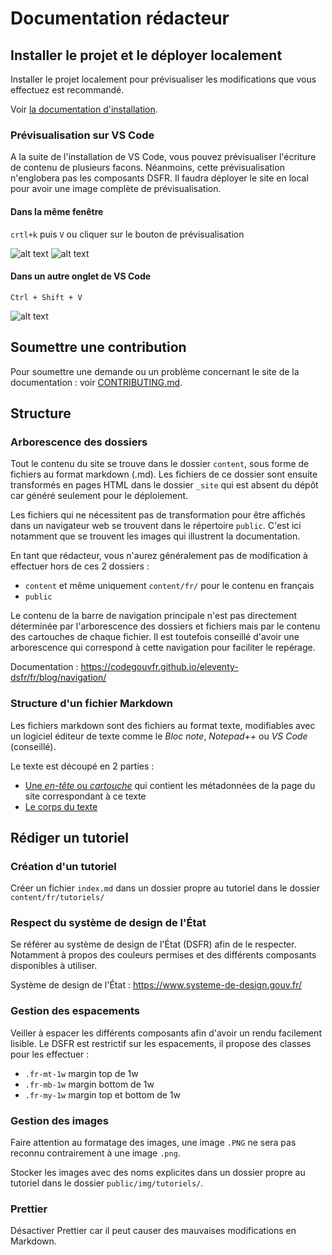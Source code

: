# Documentation rédacteur

## Installer le projet et le déployer localement

Installer le projet localement pour prévisualiser les modifications que vous effectuez est recommandé.

Voir [la documentation d'installation](installation.md).

### Prévisualisation sur VS Code

A la suite de l'installation de VS Code, vous pouvez prévisualiser l'écriture de contenu de plusieurs facons. Néanmoins, cette prévisualisation n'englobera pas les composants DSFR. Il faudra déployer le site en local pour avoir une image complète de prévisualisation.

#### Dans la même fenêtre

`crtl+k` puis `V` ou cliquer sur le bouton de prévisualisation

![alt text](img/image-2.png)
![alt text](img/image-4.png)

#### Dans un autre onglet de VS Code

`Ctrl + Shift + V`

![![alt text](image-6.png)](img/image-5.png)

## Soumettre une contribution

Pour soumettre une demande ou un problème concernant le site de la documentation : voir [CONTRIBUTING.md](../CONTRIBUTING.md).

## Structure

### Arborescence des dossiers

Tout le contenu du site se trouve dans le dossier `content`, sous forme de fichiers au format markdown (.md). Les fichiers de ce dossier sont ensuite transformés en pages HTML dans le dossier `_site` qui est absent du dépôt car généré seulement pour le déploiement.

Les fichiers qui ne nécessitent pas de transformation pour être affichés dans un navigateur web se trouvent dans le répertoire `public`. C'est ici notamment que se trouvent les images qui illustrent la documentation.

En tant que rédacteur, vous n'aurez généralement pas de modification à effectuer hors de ces 2 dossiers :

- `content` et même uniquement `content/fr/` pour le contenu en français
- `public`

Le contenu de la barre de navigation principale n'est pas directement déterminée par l'arborescence des dossiers et fichiers mais par le contenu des cartouches de chaque fichier.
Il est toutefois conseillé d'avoir une arborescence qui correspond à cette navigation pour faciliter le repérage.

Documentation : https://codegouvfr.github.io/eleventy-dsfr/fr/blog/navigation/

### Structure d'un fichier Markdown

Les fichiers markdown sont des fichiers au format texte, modifiables avec un logiciel éditeur de texte comme le _Bloc note_, _Notepad++_ ou _VS Code_ (conseillé).

Le texte est découpé en 2 parties :

- [Une _en-tête_ ou _cartouche_](markdown/cartouche.md) qui contient les métadonnées de la page du site correspondant à ce texte
- [Le corps du texte](markdown/syntaxe.md)

## Rédiger un tutoriel

### Création d'un tutoriel

Créer un fichier `index.md` dans un dossier propre au tutoriel dans le dossier `content/fr/tutoriels/`

### Respect du système de design de l'État

Se référer au système de design de l'État (DSFR) afin de le respecter. Notamment à propos des couleurs permises et des différents composants disponibles à utiliser.

Système de design de l'État : https://www.systeme-de-design.gouv.fr/

### Gestion des espacements

Veiller à espacer les différents composants afin d'avoir un rendu facilement lisible. Le DSFR est restrictif sur les espacements, il propose des classes pour les effectuer :

- `.fr-mt-1w` margin top de 1w
- `.fr-mb-1w` margin bottom de 1w
- `.fr-my-1w` margin top et bottom de 1w

### Gestion des images

Faire attention au formatage des images, une image `.PNG` ne sera pas reconnu contrairement à une image `.png`.

Stocker les images avec des noms explicites dans un dossier propre au tutoriel dans le dossier `public/img/tutoriels/`.

### Prettier

Désactiver Prettier car il peut causer des mauvaises modifications en Markdown.
